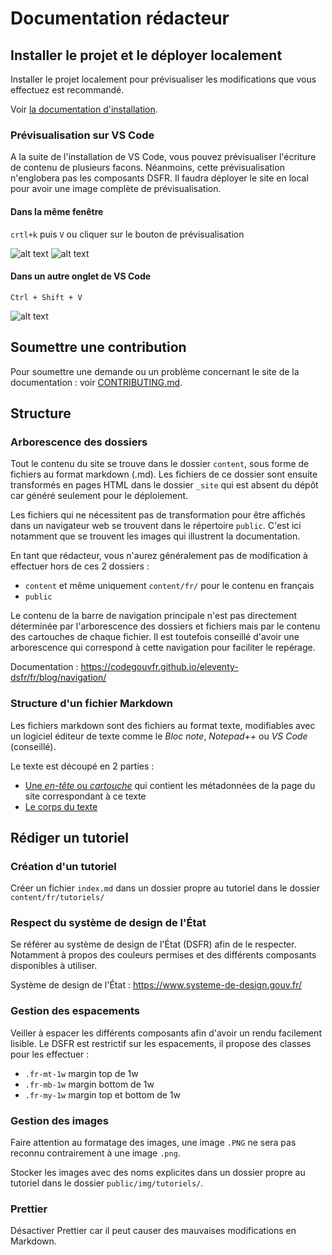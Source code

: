# Documentation rédacteur

## Installer le projet et le déployer localement

Installer le projet localement pour prévisualiser les modifications que vous effectuez est recommandé.

Voir [la documentation d'installation](installation.md).

### Prévisualisation sur VS Code

A la suite de l'installation de VS Code, vous pouvez prévisualiser l'écriture de contenu de plusieurs facons. Néanmoins, cette prévisualisation n'englobera pas les composants DSFR. Il faudra déployer le site en local pour avoir une image complète de prévisualisation.

#### Dans la même fenêtre

`crtl+k` puis `V` ou cliquer sur le bouton de prévisualisation

![alt text](img/image-2.png)
![alt text](img/image-4.png)

#### Dans un autre onglet de VS Code

`Ctrl + Shift + V`

![![alt text](image-6.png)](img/image-5.png)

## Soumettre une contribution

Pour soumettre une demande ou un problème concernant le site de la documentation : voir [CONTRIBUTING.md](../CONTRIBUTING.md).

## Structure

### Arborescence des dossiers

Tout le contenu du site se trouve dans le dossier `content`, sous forme de fichiers au format markdown (.md). Les fichiers de ce dossier sont ensuite transformés en pages HTML dans le dossier `_site` qui est absent du dépôt car généré seulement pour le déploiement.

Les fichiers qui ne nécessitent pas de transformation pour être affichés dans un navigateur web se trouvent dans le répertoire `public`. C'est ici notamment que se trouvent les images qui illustrent la documentation.

En tant que rédacteur, vous n'aurez généralement pas de modification à effectuer hors de ces 2 dossiers :

- `content` et même uniquement `content/fr/` pour le contenu en français
- `public`

Le contenu de la barre de navigation principale n'est pas directement déterminée par l'arborescence des dossiers et fichiers mais par le contenu des cartouches de chaque fichier.
Il est toutefois conseillé d'avoir une arborescence qui correspond à cette navigation pour faciliter le repérage.

Documentation : https://codegouvfr.github.io/eleventy-dsfr/fr/blog/navigation/

### Structure d'un fichier Markdown

Les fichiers markdown sont des fichiers au format texte, modifiables avec un logiciel éditeur de texte comme le _Bloc note_, _Notepad++_ ou _VS Code_ (conseillé).

Le texte est découpé en 2 parties :

- [Une _en-tête_ ou _cartouche_](markdown/cartouche.md) qui contient les métadonnées de la page du site correspondant à ce texte
- [Le corps du texte](markdown/syntaxe.md)

## Rédiger un tutoriel

### Création d'un tutoriel

Créer un fichier `index.md` dans un dossier propre au tutoriel dans le dossier `content/fr/tutoriels/`

### Respect du système de design de l'État

Se référer au système de design de l'État (DSFR) afin de le respecter. Notamment à propos des couleurs permises et des différents composants disponibles à utiliser.

Système de design de l'État : https://www.systeme-de-design.gouv.fr/

### Gestion des espacements

Veiller à espacer les différents composants afin d'avoir un rendu facilement lisible. Le DSFR est restrictif sur les espacements, il propose des classes pour les effectuer :

- `.fr-mt-1w` margin top de 1w
- `.fr-mb-1w` margin bottom de 1w
- `.fr-my-1w` margin top et bottom de 1w

### Gestion des images

Faire attention au formatage des images, une image `.PNG` ne sera pas reconnu contrairement à une image `.png`.

Stocker les images avec des noms explicites dans un dossier propre au tutoriel dans le dossier `public/img/tutoriels/`.

### Prettier

Désactiver Prettier car il peut causer des mauvaises modifications en Markdown.
